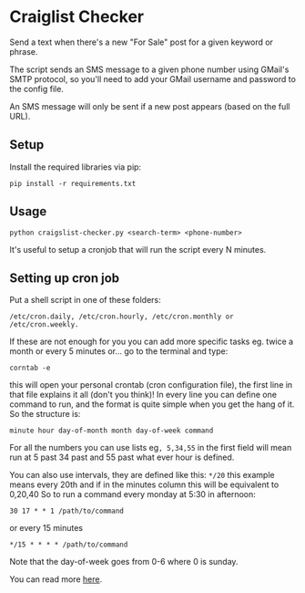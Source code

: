 Craiglist Checker
=================
Send a text when there's a new "For Sale" post for a given keyword or phrase.

The script sends an SMS message to a given phone number using GMail's SMTP protocol, so you'll need to add your GMail username and password to the config file.

An SMS message will only be sent if a new post appears (based on the full URL).

Setup
-----
Install the required libraries via pip:

    pip install -r requirements.txt

Usage
-----
    python craigslist-checker.py <search-term> <phone-number>

It's useful to setup a cronjob that will run the script every N minutes.

Setting up cron job
----
Put a shell script in one of these folders:

    /etc/cron.daily, /etc/cron.hourly, /etc/cron.monthly or /etc/cron.weekly.
    
If these are not enough for you you can add more specific tasks eg. twice a month or every 5 minutes or... go to the terminal and type:
    
    corntab -e
    
this will open your personal crontab (cron configuration file), the first line in that file explains it all (don't you think)! In every line you can define one command to run, and the format is quite simple when you get the hang of it. So the structure is:

    minute hour day-of-month month day-of-week command
    
For all the numbers you can use lists eg`, 5,34,55` in the first field will mean run at 5 past 34 past and 55 past what ever hour is defined.

You can also use intervals, they are defined like this: `*/20` this example means every 20th and if in the minutes column this will be equivalent to 0,20,40
So to run a command every monday at 5:30 in afternoon:

    30 17 * * 1 /path/to/command
    
or every 15 minutes

    */15 * * * * /path/to/command
    
Note that the day-of-week goes from 0-6 where 0 is sunday.

You can read more [here](https://help.ubuntu.com/community/CronHowto).
